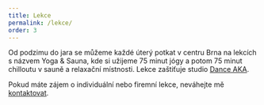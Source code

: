 ```yaml
---
title: Lekce
permalink: /lekce/
order: 3
---
```


Od podzimu do jara se můžeme každé úterý potkat v centru Brna na lekcích s názvem Yoga & Sauna, kde si užijeme 75 minut jógy a potom 75 minut chilloutu v sauně a relaxační místnosti. Lekce zaštiťuje studio <a href="http://www.danceaka.cz/">Dance AKA</a>.

Pokud máte zájem o individuální nebo firemní lekce, neváhejte mě [kontaktovat](/kontakt/).

